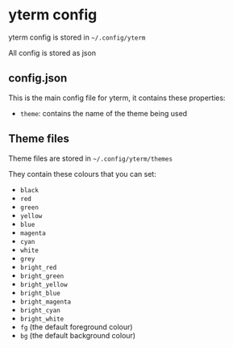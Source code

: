 # yterm config
yterm config is stored in `~/.config/yterm`

All config is stored as json

## config.json
This is the main config file for yterm, it contains these properties:
- `theme`: contains the name of the theme being used

## Theme files
Theme files are stored in `~/.config/yterm/themes`

They contain these colours that you can set:
- `black`
- `red`
- `green`
- `yellow`
- `blue`
- `magenta`
- `cyan`
- `white`
- `grey`
- `bright_red`
- `bright_green`
- `bright_yellow`
- `bright_blue`
- `bright_magenta`
- `bright_cyan`
- `bright_white`
- `fg` (the default foreground colour)
- `bg` (the default background colour)

